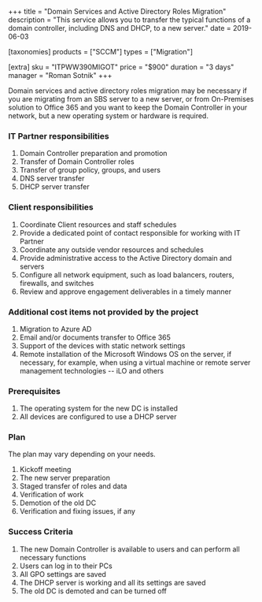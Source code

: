 +++
title = "Domain Services and Active Directory Roles Migration"
description = "This service allows you to transfer the typical functions of a domain controller, including DNS and DHCP, to a new server."
date = 2019-06-03

[taxonomies]
products = ["SCCM"]
types = ["Migration"]

[extra]
sku = "ITPWW390MIGOT"
price = "$900"
duration = "3 days"
manager = "Roman Sotnik"
+++

Domain services and active directory roles migration may be necessary if 
you are migrating from an SBS server to a new server, or from On-Premises 
solution to Office 365 and you want to keep the Domain Controller in your 
network, but a new operating system or hardware is required.

### IT Partner responsibilities

1.  Domain Controller preparation and promotion
2.  Transfer of Domain Controller roles
3.  Transfer of group policy, groups, and users
4.  DNS server transfer
5.  DHCP server transfer

### Client responsibilities

1.  Coordinate Client resources and staff schedules
2.  Provide a dedicated point of contact responsible for working with IT
    Partner
3.  Coordinate any outside vendor resources and schedules
4.  Provide administrative access to the Active Directory domain and
    servers
5.  Configure all network equipment, such as load balancers, routers,
    firewalls, and switches
6.  Review and approve engagement deliverables in a timely manner

### Additional cost items not provided by the project

1.  Migration to Azure AD
2.  Email and/or documents transfer to Office 365
3.  Support of the devices with static network settings
4.  Remote installation of the Microsoft Windows OS on the server, if
    necessary, for example, when using a virtual machine or remote server
    management technologies -- iLO and others

### Prerequisites

1.  The operating system for the new DC is installed
2.  All devices are configured to use a DHCP server

### Plan

The plan may vary depending on your needs.

1.  Kickoff meeting
2.  The new server preparation
3.  Staged transfer of roles and data
4.  Verification of work
5.  Demotion of the old DC
6.  Verification and fixing issues, if any

### Success Criteria

1.  The new Domain Controller is available to users and can perform all
    necessary functions
2.  Users can log in to their PCs
3.  All GPO settings are saved
4.  The DHCP server is working and all its settings are saved
5.  The old DC is demoted and can be turned off
